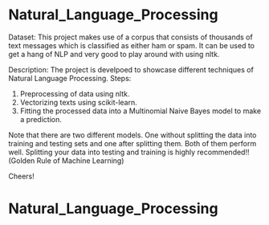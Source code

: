 # Natural_Language_Processing

Dataset:
This project makes use of a corpus that consists of thousands of text messages which is classified as either ham or spam.
It can be used to get a hang of NLP and very good to play around with using nltk.

Description:
The project is develpoed to showcase different techniques of Natural Language Processing.
Steps:
1. Preprocessing of data using nltk.
2. Vectorizing texts using scikit-learn.
3. Fitting the processed data into a Multinomial Naive Bayes model to make a prediction.

Note that there are two different models. One without splitting the data into training and testing sets and one after splitting them.
Both of them perform well. Splitting your data into testing and training is highly recommended!! (Golden Rule of Machine Learning)

Cheers!
# Natural_Language_Processing
